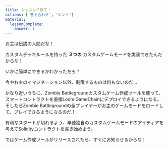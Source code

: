 ```yaml
---
title: レッスン７修了！
actions: ['答え合わせ', 'ヒント']
material:
  lessonComplete:
    answer: 1
---
```


お主は伝説の人間だな！

カスタムデッキルールを持った **３つの** カスタムゲームモードを実装できたんだからな！

いかに簡単にできるかわかっただろ？

今やお主のイマジネーション以外、制限するものは何もないのだ...

かなり近いうちに、Zombie Battlegroundカスタムゲーム作成ツールを使って、スマートコントラクトを直接Loom GameChainにデプロイできるようになる。そしたらZombie Battlegroundの全プレイヤーがお主のゲームモードをロードして、プレイできるようになるのだ！

有利なスタートが切れるよう、早速独自のカスタムゲームモードのアイディアを考えてSolidityコントラクトを書き始めよう。

ではゲーム作成ツールがリリースされたら、すぐにお知らせるからな！
